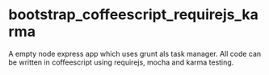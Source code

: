 bootstrap_coffeescript_requirejs_karma
======================================

A empty node express app which uses grunt als task manager. All code can be written in coffeescript using requirejs, mocha and karma testing.
